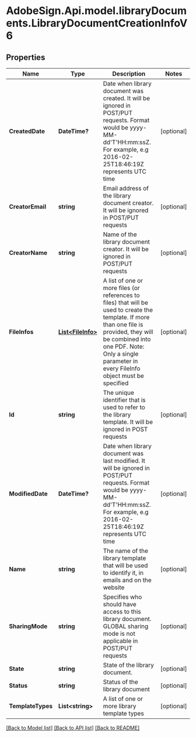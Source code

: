 # AdobeSign.Api.model.libraryDocuments.LibraryDocumentCreationInfoV6
## Properties

Name | Type | Description | Notes
------------ | ------------- | ------------- | -------------
**CreatedDate** | **DateTime?** | Date when library document was created. It will be ignored in POST/PUT requests. Format would be yyyy-MM-dd&#39;T&#39;HH:mm:ssZ. For example, e.g 2016-02-25T18:46:19Z represents UTC time | [optional] 
**CreatorEmail** | **string** | Email address of the library document creator. It will be ignored in POST/PUT requests | [optional] 
**CreatorName** | **string** | Name of the library document creator.  It will be ignored in POST/PUT requests | [optional] 
**FileInfos** | [**List&lt;FileInfo&gt;**](FileInfo.md) | A list of one or more files (or references to files) that will be used to create the template. If more than one file is provided, they will be combined into one PDF. Note: Only a single parameter in every FileInfo object must be specified | [optional] 
**Id** | **string** | The unique identifier that is used to refer to the library template. It will be ignored in POST requests | [optional] 
**ModifiedDate** | **DateTime?** | Date when library document was last modified. It will be ignored in POST/PUT requests. Format would be yyyy-MM-dd&#39;T&#39;HH:mm:ssZ. For example, e.g 2016-02-25T18:46:19Z represents UTC time | [optional] 
**Name** | **string** | The name of the library template that will be used to identify it, in emails and on the website | [optional] 
**SharingMode** | **string** | Specifies who should have access to this library document. GLOBAL sharing mode is not applicable in POST/PUT requests | [optional] 
**State** | **string** | State of the library document. | [optional] 
**Status** | **string** | Status of the library document | [optional] 
**TemplateTypes** | **List&lt;string&gt;** | A list of one or more library template types | [optional] 

[[Back to Model list]](../README.md#documentation-for-models) [[Back to API list]](../README.md#documentation-for-api-endpoints) [[Back to README]](../README.md)

